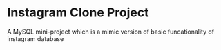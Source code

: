 # Instagram Clone Project
 A MySQL mini-project which is a mimic version of basic funcationality of instagram database
